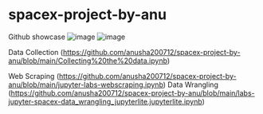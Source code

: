 # spacex-project-by-anu
Github showcase
![image](https://github.com/anusha200712/spacex-project-by-anu/assets/124539819/ca02593d-b74e-4c68-9592-18e46d530716)
![image](https://github.com/anusha200712/spacex-project-by-anu/assets/124539819/91f0e57c-1f62-4345-b095-7c50db58ff90)


Data Collection (https://github.com/anusha200712/spacex-project-by-anu/blob/main/Collecting%20the%20data.ipynb)

Web Scraping (https://github.com/anusha200712/spacex-project-by-anu/blob/main/jupyter-labs-webscraping.ipynb)
Data Wrangling (https://github.com/anusha200712/spacex-project-by-anu/blob/main/labs-jupyter-spacex-data_wrangling_jupyterlite.jupyterlite.ipynb)
